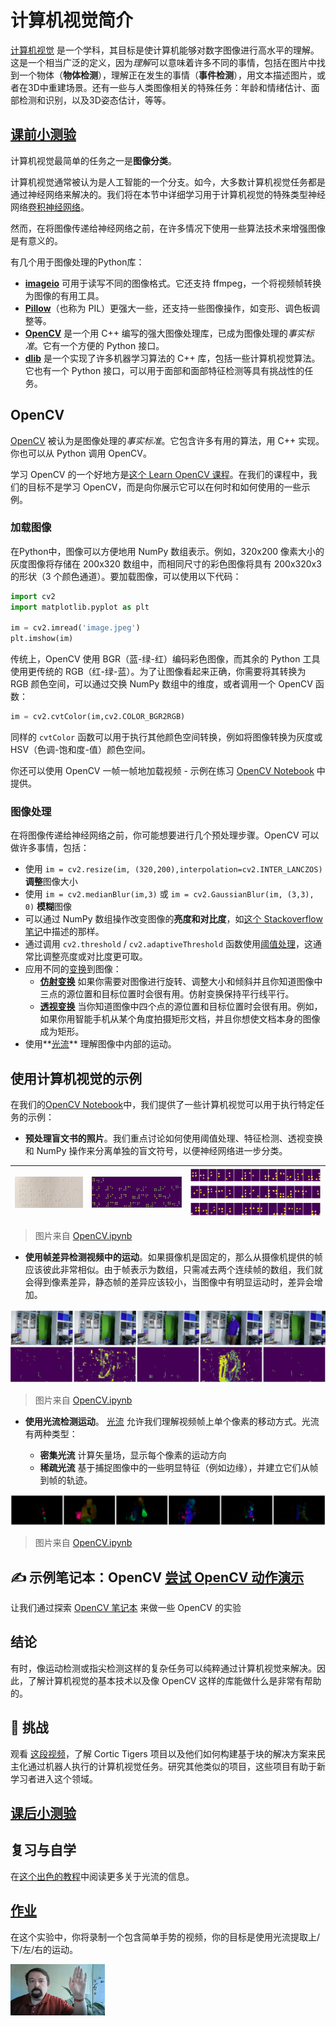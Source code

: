 # 计算机视觉简介

[计算机视觉](https://wikipedia.org/wiki/Computer_vision) 是一个学科，其目标是使计算机能够对数字图像进行高水平的理解。这是一个相当广泛的定义，因为*理解*可以意味着许多不同的事情，包括在图片中找到一个物体（**物体检测**），理解正在发生的事情（**事件检测**），用文本描述图片，或者在3D中重建场景。还有一些与人类图像相关的特殊任务：年龄和情绪估计、面部检测和识别，以及3D姿态估计，等等。

## [课前小测验](https://red-field-0a6ddfd03.1.azurestaticapps.net/quiz/106)

计算机视觉最简单的任务之一是**图像分类**。

计算机视觉通常被认为是人工智能的一个分支。如今，大多数计算机视觉任务都是通过神经网络来解决的。我们将在本节中详细学习用于计算机视觉的特殊类型神经网络[卷积神经网络](../07-ConvNets/README_chs.md)。

然而，在将图像传递给神经网络之前，在许多情况下使用一些算法技术来增强图像是有意义的。

有几个用于图像处理的Python库：

* **[imageio](https://imageio.readthedocs.io/en/stable/)** 可用于读写不同的图像格式。它还支持 ffmpeg，一个将视频帧转换为图像的有用工具。
* **[Pillow](https://pillow.readthedocs.io/en/stable/index.html)**（也称为 PIL）更强大一些，还支持一些图像操作，如变形、调色板调整等。
* **[OpenCV](https://opencv.org/)** 是一个用 C++ 编写的强大图像处理库，已成为图像处理的*事实标准*。它有一个方便的 Python 接口。
* **[dlib](http://dlib.net/)** 是一个实现了许多机器学习算法的 C++ 库，包括一些计算机视觉算法。它也有一个 Python 接口，可以用于面部和面部特征检测等具有挑战性的任务。

## OpenCV

[OpenCV](https://opencv.org/) 被认为是图像处理的*事实标准*。它包含许多有用的算法，用 C++ 实现。你也可以从 Python 调用 OpenCV。

学习 OpenCV 的一个好地方是[这个 Learn OpenCV 课程](https://learnopencv.com/getting-started-with-opencv/)。在我们的课程中，我们的目标不是学习 OpenCV，而是向你展示它可以在何时和如何使用的一些示例。

### 加载图像

在Python中，图像可以方便地用 NumPy 数组表示。例如，320x200 像素大小的灰度图像将存储在 200x320 数组中，而相同尺寸的彩色图像将具有 200x320x3 的形状（3 个颜色通道）。要加载图像，可以使用以下代码：

```python
import cv2
import matplotlib.pyplot as plt

im = cv2.imread('image.jpeg')
plt.imshow(im)
```

传统上，OpenCV 使用 BGR（蓝-绿-红）编码彩色图像，而其余的 Python 工具使用更传统的 RGB（红-绿-蓝）。为了让图像看起来正确，你需要将其转换为 RGB 颜色空间，可以通过交换 NumPy 数组中的维度，或者调用一个 OpenCV 函数：

```python
im = cv2.cvtColor(im,cv2.COLOR_BGR2RGB)
```

同样的 `cvtColor` 函数可以用于执行其他颜色空间转换，例如将图像转换为灰度或 HSV（色调-饱和度-值）颜色空间。

你还可以使用 OpenCV 一帧一帧地加载视频 - 示例在练习 [OpenCV Notebook](OpenCV.ipynb) 中提供。

### 图像处理

在将图像传递给神经网络之前，你可能想要进行几个预处理步骤。OpenCV 可以做许多事情，包括：

* 使用 `im = cv2.resize(im, (320,200),interpolation=cv2.INTER_LANCZOS)` **调整**图像大小
* 使用 `im = cv2.medianBlur(im,3)` 或 `im = cv2.GaussianBlur(im, (3,3), 0)` **模糊**图像
* 可以通过 NumPy 数组操作改变图像的**亮度和对比度**，如[这个 Stackoverflow 笔记](https://stackoverflow.com/questions/39308030/how-do-i-increase-the-contrast-of-an-image-in-python-opencv)中描述的那样。
* 通过调用 `cv2.threshold` / `cv2.adaptiveThreshold` 函数使用[阈值处理](https://docs.opencv.org/4.x/d7/d4d/tutorial_py_thresholding.html)，这通常比调整亮度或对比度更可取。
* 应用不同的[变换](https://docs.opencv.org/4.5.5/da/d6e/tutorial_py_geometric_transformations.html)到图像：
    - **[仿射变换](https://docs.opencv.org/4.5.5/d4/d61/tutorial_warp_affine.html)** 如果你需要对图像进行旋转、调整大小和倾斜并且你知道图像中三点的源位置和目标位置时会很有用。仿射变换保持平行线平行。
    - **[透视变换](https://medium.com/analytics-vidhya/opencv-perspective-transformation-9edffefb2143)** 当你知道图像中四个点的源位置和目标位置时会很有用。例如，如果你用智能手机从某个角度拍摄矩形文档，并且你想使文档本身的图像成为矩形。
* 使用**[光流](https://docs.opencv.org/4.5.5/d4/dee/tutorial_optical_flow.html)** 理解图像中内部的运动。

## 使用计算机视觉的示例

在我们的[OpenCV Notebook](OpenCV.ipynb)中，我们提供了一些计算机视觉可以用于执行特定任务的示例：

* **预处理盲文书的照片**。我们重点讨论如何使用阈值处理、特征检测、透视变换和 NumPy 操作来分离单独的盲文符号，以便神经网络进一步分类。

![盲文图像](data/braille.jpeg) | ![盲文图像预处理](images/braille-result.png) | ![盲文符号](images/braille-symbols.png)
----|-----|-----

> 图片来自 [OpenCV.ipynb](OpenCV.ipynb)

* **使用帧差异检测视频中的运动**。如果摄像机是固定的，那么从摄像机提供的帧应该彼此非常相似。由于帧表示为数组，只需减去两个连续帧的数组，我们就会得到像素差异，静态帧的差异应该较小，当图像中有明显运动时，差异会增加。

![视频帧和帧差异图像](images/frame-difference.png)

> 图片来自 [OpenCV.ipynb](OpenCV.ipynb)

* **使用光流检测运动**。 [光流](https://docs.opencv.org/3.4/d4/dee/tutorial_optical_flow.html) 允许我们理解视频帧上单个像素的移动方式。光流有两种类型：

   - **密集光流** 计算矢量场，显示每个像素的运动方向
   - **稀疏光流** 基于捕捉图像中的一些明显特征（例如边缘），并建立它们从帧到帧的轨迹。

![光流图像](images/optical.png)

> 图片来自 [OpenCV.ipynb](OpenCV.ipynb)

## ✍️ 示例笔记本：OpenCV [尝试 OpenCV 动作演示](OpenCV.ipynb)

让我们通过探索 [OpenCV 笔记本](OpenCV.ipynb) 来做一些 OpenCV 的实验

## 结论

有时，像运动检测或指尖检测这样的复杂任务可以纯粹通过计算机视觉来解决。因此，了解计算机视觉的基本技术以及像 OpenCV 这样的库能做什么是非常有帮助的。

## 🚀 挑战

观看 [这段视频](https://docs.microsoft.com/shows/ai-show/ai-show--2021-opencv-ai-competition--grand-prize-winners--cortic-tigers--episode-32?WT.mc_id=academic-77998-cacaste)，了解 Cortic Tigers 项目以及他们如何构建基于块的解决方案来民主化通过机器人执行的计算机视觉任务。研究其他类似的项目，这些项目有助于新学习者进入这个领域。

## [课后小测验](https://red-field-0a6ddfd03.1.azurestaticapps.net/quiz/206)

## 复习与自学

在[这个出色的教程](https://learnopencv.com/optical-flow-in-opencv/)中阅读更多关于光流的信息。

## [作业](lab/README_chs.md)

在这个实验中，你将录制一个包含简单手势的视频，你的目标是使用光流提取上/下/左/右的运动。

<img src="images/palm-movement.png" width="30%" alt="手掌运动帧"/>
